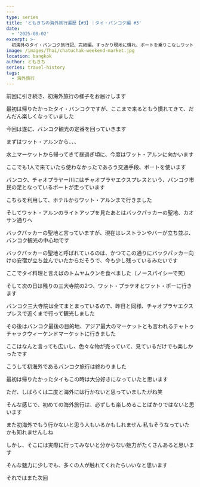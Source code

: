 ```yaml
---
---
type: series
title: 'ともきちの海外旅行遍歴【#3】｜タイ・バンコク編 #3'
date:
  - '2025-08-02'
excerpt: >-
  初海外のタイ・バンコク旅行記、完結編。すっかり現地に慣れ、ボートを乗りこなしワット・アルンやワット・ポーなどの三大寺院、カオサン通り、巨大なチャトゥチャック市場など王道観光を満喫！「もう海外はいいかな」と一度は思った私が、旅の魅力に気づくまでを綴ります。初海外の葛藤と楽しさが詰まった最終回です。
image: /images/Thai/chatuchak-weekend-market.jpg
location: bangkok
author: ともきち
series: travel-history
tags:
  - 海外旅行
---
```


前回に引き続き、初海外旅行の様子をお届けします

最初は帰りたかったタイ・バンコクですが、ここまで来るともう慣れてきて、だんだん楽しくなっていました

今回は遂に、バンコク観光の定番を回っていきます

まずはワット・アルンから、、、

水上マーケットから帰ってきて昼過ぎ頃に、今度はワット・アルンに向かいます

ここでも1人で来ていたら使わなかったであろう交通手段、ボートを使います

バンコク、チャオプラヤー川にはチャオプラヤエクスプレスという、バンコク市民の足となっているボートが走っています

こちらを利用して、ホテルからワット・アルンまで行きました

そしてワット・アルンのライトアップを見たあとはバックパッカーの聖地、カオサン通りへ

バックパッカーの聖地と言っていますが、現在はレストランやバーが立ち並ぶ、バンコク観光の中心地です

バックパッカーの聖地と呼ばれているのは、かつてこの通りにバックパッカー向けの安宿が立ち並んでいたからだそうで、今も少し残っているみたいです

ここでタイ料理と言えばのトムヤムクンを食べました（ノースパイシーで笑）

そして次の日は残りの三大寺院の2つ、ワット・プラケオとワット・ポーに行きます

バンコク三大寺院は全てまとまっているので、昨日と同様、チャオプラヤエクスプレスで近くまで行って観光しました

その後はバンコク最後の目的地、アジア最大のマーケットとも言われるチャトゥチャックウィーケンドマーケットに行きました

ここはなんと言っても広いし、色々な物が売っていて、見ているだけでも楽しかったです

こうして初海外であるバンコク旅行は終わりました

最初は帰りたかったタイもこの時は大分好きになっていたと思います

ただ、しばらくは二度と海外には行かないと思っていましたがね笑

そんな感じで、初めての海外旅行は、必ずしも楽しめることばかりではないと思います

また初海外でもう行かないと思う人もいるかもしれません
私もそうなっていたかも知れませんしね

しかし、そこには実際に行ってみないと分からない魅力がたくさんあると思います

そんな魅力に少しでも、多くの人が触れてくれたらいいなと思います

それではまた次回
